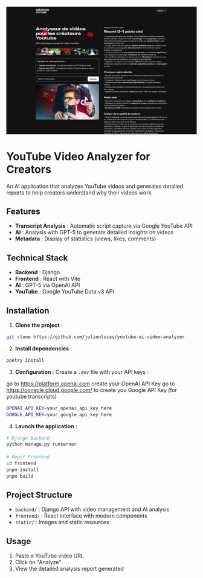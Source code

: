 ![Fashion Style Analyzer Header](header.png)

# YouTube Video Analyzer for Creators

An AI application that analyzes YouTube videos and generates detailed reports to help creators understand why their videos work.

## Features

- **Transcript Analysis** : Automatic script capture via Google YouTube API
- **AI** : Analysis with GPT-5 to generate detailed insights on videos
- **Metadata** : Display of statistics (views, likes, comments)

## Technical Stack

- **Backend** : Django
- **Frontend** : React with Vite
- **AI** : GPT-5 via OpenAI API
- **YouTube** : Google YouTube Data v3 API

## Installation

1. **Clone the project** :
```bash
git clone https://github.com/julienlucas/youtube-ai-video-analyzer
```

2. **Install dependencies** :
```bash
poetry install
```

3. **Configuration** :
Create a `.env` file with your API keys :

go to https://platform.openai.com create your OpenAI API Key
go to https://console.cloud.google.com/ to create you Google API Key (for youtube transcripts)
```bash
OPENAI_API_KEY=your_openai_api_key_here
GOOGLE_API_KEY=your_google_api_key_here
```

4. **Launch the application** :
```bash
# Django Backend
python manage.py runserver

# React Frontend
cd frontend
pnpm install
pnpm build
```

## Project Structure

- `backend/` : Django API with video management and AI analysis
- `frontend/` : React interface with modern components
- `static/` : Images and static resources

## Usage

1. Paste a YouTube video URL
2. Click on "Analyze"
3. View the detailed analysis report generated
